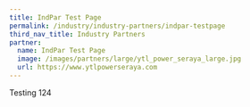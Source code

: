 ```yaml
---
title: IndPar Test Page
permalink: /industry/industry-partners/indpar-testpage
third_nav_title: Industry Partners
partner:
  name: IndPar Test Page
  image: /images/partners/large/ytl_power_seraya_large.jpg
  url: https://www.ytlpowerseraya.com
---
```

Testing 124


